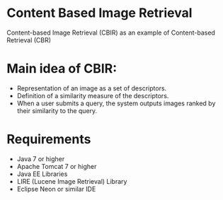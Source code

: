 # Content Based Image Retrieval

Content-based Image Retrieval (CBIR) as an example of Content-based Retrieval (CBR)

# Main idea of CBIR:
* Representation of an image as a set of descriptors.
* Definition of a similarity measure of the descriptors.
* When a user submits a query, the system outputs images ranked by their similarity to the query.

# Requirements
* Java 7 or higher
* Apache Tomcat 7 or higher
* Java EE Libraries
* LIRE (Lucene Image Retrieval) Library
* Eclipse Neon or similar IDE
